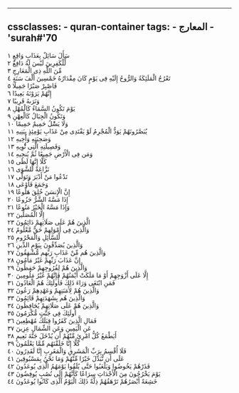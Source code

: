 
---
cssclasses:
    - quran-container
tags:
    - المعارج
    - 'surah#'70
---

سَأَلَ سَائِلٌ بِعَذَابٍ وَاقِعٍ  ١<br>
لِّلْكَفِرِينَ لَيْسَ لَهُ دَافِعٌ  ٢<br>
مِّنَ اللَّهِ ذِى الْمَعَارِجِ  ٣<br>
تَعْرُجُ الْمَلَئِكَةُ وَالرُّوحُ إِلَيْهِ فِى يَوْمٍ كَانَ مِقْدَارُهُ خَمْسِينَ أَلْفَ سَنَةٍ  ٤<br>
فَاصْبِرْ صَبْرًا جَمِيلًا  ٥<br>
إِنَّهُمْ يَرَوْنَهُ بَعِيدًا  ٦<br>
وَنَرَىهُ قَرِيبًا  ٧<br>
يَوْمَ تَكُونُ السَّمَاءُ كَالْمُهْلِ  ٨<br>
وَتَكُونُ الْجِبَالُ كَالْعِهْنِ  ٩<br>
وَلَا يَسَْٔلُ حَمِيمٌ حَمِيمًا  ١۰<br>
يُبَصَّرُونَهُمْ يَوَدُّ الْمُجْرِمُ لَوْ يَفْتَدِى مِنْ عَذَابِ يَوْمِئِذٍ بِبَنِيهِ  ١١<br>
وَصَحِبَتِهِ وَأَخِيهِ  ١٢<br>
وَفَصِيلَتِهِ الَّتِى تُْٔوِيهِ  ١٣<br>
وَمَن فِى الْأَرْضِ جَمِيعًا ثُمَّ يُنجِيهِ  ١٤<br>
كَلَّا إِنَّهَا لَظَى  ١٥<br>
نَزَّاعَةً لِّلشَّوَى  ١٦<br>
تَدْعُوا مَنْ أَدْبَرَ وَتَوَلَّى  ١٧<br>
وَجَمَعَ فَأَوْعَى  ١٨<br>
إِنَّ الْإِنسَنَ خُلِقَ هَلُوعًا  ١٩<br>
إِذَا مَسَّهُ الشَّرُّ جَزُوعًا  ٢۰<br>
وَإِذَا مَسَّهُ الْخَيْرُ مَنُوعًا  ٢١<br>
إِلَّا الْمُصَلِّينَ  ٢٢<br>
الَّذِينَ هُمْ عَلَى صَلَاتِهِمْ دَائِمُونَ  ٢٣<br>
وَالَّذِينَ فِى أَمْوَلِهِمْ حَقٌّ مَّعْلُومٌ  ٢٤<br>
لِّلسَّائِلِ وَالْمَحْرُومِ  ٢٥<br>
وَالَّذِينَ يُصَدِّقُونَ بِيَوْمِ الدِّينِ  ٢٦<br>
وَالَّذِينَ هُم مِّنْ عَذَابِ رَبِّهِم مُّشْفِقُونَ  ٢٧<br>
إِنَّ عَذَابَ رَبِّهِمْ غَيْرُ مَأْمُونٍ  ٢٨<br>
وَالَّذِينَ هُمْ لِفُرُوجِهِمْ حَفِظُونَ  ٢٩<br>
إِلَّا عَلَى أَزْوَجِهِمْ أَوْ مَا مَلَكَتْ أَيْمَنُهُمْ فَإِنَّهُمْ غَيْرُ مَلُومِينَ  ٣۰<br>
فَمَنِ ابْتَغَى وَرَاءَ ذَلِكَ فَأُولَئِكَ هُمُ الْعَادُونَ  ٣١<br>
وَالَّذِينَ هُمْ لِأَمَنَتِهِمْ وَعَهْدِهِمْ رَعُونَ  ٣٢<br>
وَالَّذِينَ هُم بِشَهَدَتِهِمْ قَائِمُونَ  ٣٣<br>
وَالَّذِينَ هُمْ عَلَى صَلَاتِهِمْ يُحَافِظُونَ  ٣٤<br>
أُولَئِكَ فِى جَنَّتٍ مُّكْرَمُونَ  ٣٥<br>
فَمَالِ الَّذِينَ كَفَرُوا قِبَلَكَ مُهْطِعِينَ  ٣٦<br>
عَنِ الْيَمِينِ وَعَنِ الشِّمَالِ عِزِينَ  ٣٧<br>
أَيَطْمَعُ كُلُّ امْرِئٍ مِّنْهُمْ أَن يُدْخَلَ جَنَّةَ نَعِيمٍ  ٣٨<br>
كَلَّا إِنَّا خَلَقْنَهُم مِّمَّا يَعْلَمُونَ  ٣٩<br>
فَلَا أُقْسِمُ بِرَبِّ الْمَشَرِقِ وَالْمَغَرِبِ إِنَّا لَقَدِرُونَ  ٤۰<br>
عَلَى أَن نُّبَدِّلَ خَيْرًا مِّنْهُمْ وَمَا نَحْنُ بِمَسْبُوقِينَ  ٤١<br>
فَذَرْهُمْ يَخُوضُوا وَيَلْعَبُوا حَتَّى يُلَقُوا يَوْمَهُمُ الَّذِى يُوعَدُونَ  ٤٢<br>
يَوْمَ يَخْرُجُونَ مِنَ الْأَجْدَاثِ سِرَاعًا كَأَنَّهُمْ إِلَى نُصُبٍ يُوفِضُونَ  ٤٣<br>
خَشِعَةً أَبْصَرُهُمْ تَرْهَقُهُمْ ذِلَّةٌ ذَلِكَ الْيَوْمُ الَّذِى كَانُوا يُوعَدُونَ  ٤٤<br>
